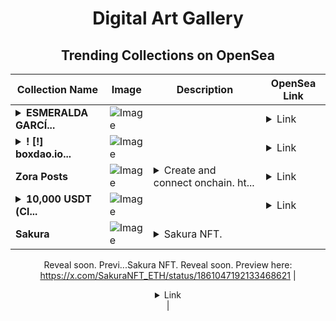 <div align="center">

# Digital Art Gallery

## Trending Collections on OpenSea

| Collection Name                       | Image                                                                                     | Description                       | OpenSea Link                                                                                          |
|---------------------------------------|-------------------------------------------------------------------------------------------|-----------------------------------|--------------------------------------------------------------------------------------------------------|
| **<details><summary>ESMERALDA GARCÍ...</summary>ESMERALDA GARCÍA DEPLOYER</details>** | ![Image](https://i.seadn.io/s/raw/files/ccac4dd85ba8667f6d3e0c68932a60e3.jpg?w=500&auto=format?w=200&auto=format) |  | <details><summary>Link</summary>[ESMERALDA GARCÍA DEPLOYER](https://opensea.io/collection/esmeralda-garcia-deployer)</details> |
| **<details><summary>! [!] boxdao.io...</summary>! [!] boxdao.io #1995</details>** | ![Image](https://i.seadn.io/s/raw/files/ffe77bf176d519ddf8009881efc16442.jpg?w=500&auto=format?w=200&auto=format) |  | <details><summary>Link</summary>[! [!] boxdao.io #1995](https://opensea.io/collection/boxdao-io-1995)</details> |
| **Zora Posts** | ![Image](https://i.seadn.io/s/raw/files/1cb20ec85958745fd66615210361fdd1.jpg?w=500&auto=format?w=200&auto=format) | <details><summary>Create and connect onchain. ht...</summary>Create and connect onchain. https://zora.co</details> | <details><summary>Link</summary>[Zora Posts](https://opensea.io/collection/zora-posts-10814)</details> |
| **<details><summary>10,000 USDТ (Cl...</summary>10,000 USDТ (Claim at usdtex.xyz)</details>** | ![Image](https://i.seadn.io/s/raw/files/12fe6a0bf0ce3703f6b11d4bda590859.png?w=500&auto=format?w=200&auto=format) |  | <details><summary>Link</summary>[10,000 USDТ (Claim at usdtex.xyz)](https://opensea.io/collection/10000-usdt-claim-at-usdtex-xyz-1)</details> |
| **Sakura** | ![Image](https://i.seadn.io/s/raw/files/d9c88861ff893cc23a2721ee5638a3c5.png?w=500&auto=format?w=200&auto=format) | <details><summary>Sakura NFT.
Reveal soon.
Previ...</summary>Sakura NFT.
Reveal soon.
Preview here: https://x.com/SakuraNFT_ETH/status/1861047192133468621</details> | <details><summary>Link</summary>[Sakura](https://opensea.io/collection/sakura-199)</details> |

</div>
